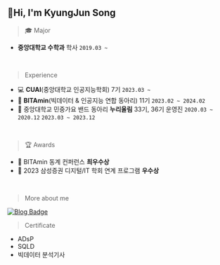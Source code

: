## 👋Hi, I'm KyungJun Song
> 🎓 Major
<ul>
  <li><strong>중앙대학교 수학과</strong> 학사 <code>2019.03 ~</code> </li>
</ul>
<br>

> Experience
<ul>
  <li>💻 <strong>CUAI</strong>(중앙대학교 인공지능학회) 7기 <code>2023.03 ~</code></li>
  <li>🍊 <strong>BITAmin</strong>(빅데이터 & 인공지능 연합 동아리) 11기 <code>2023.02 ~ 2024.02</code></li>
  <li>🎸 중앙대학교 민중가요 밴드 동아리 <strong>누리울림</strong> 33기, 36기 운영진 <code>2020.03 ~ 2020.12</code> <code>2023.03 ~ 2023.12</code></li>
</ul>
<br>

> 🏆 Awards
<ul>
  <li>🥈 BITAmin 동계 컨퍼런스 <strong>최우수상</strong></li>
  <li>🥉 2023 삼성증권 디지털/IT 학회 연계 프로그램 <strong>우수상</strong></li>
</ul>
<br>

> More about me

[![Blog Badge](http://img.shields.io/badge/-Blog-brightgreen?style=flat-square&logo=FF5722&link=https://blog.naver.com/chajuhui123)](https://blog.naver.com/songkj8170)

> Certificate
<ul>
  <li>ADsP</li>
  <li>SQLD</li>
  <li>빅데이터 분석기사</li>
</ul>


